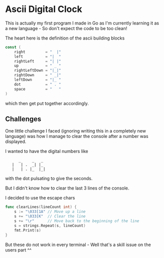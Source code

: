 # Ascii Digital Clock

This is actually my first program I made in Go as I'm currently learning it as a new language - So don't expect the code to be too clean!

The heart here is the definition of the ascii building blocks
```go
const (
	right         = "  |"
	left          = "|  "
	rightLeft     = "| |"
	up            = " _ "
	rightLeftDown = "|_|"
	rightDown     = " _|"
	leftDown      = "|_ "
	dot           = " . "
	space         = "   "
)
```
which then get put together accordingly.

## Challenges
One little challenge I faced (ignoring writing this in a completely new language) was how I manage to clear the console after a number was displayed.

I wanted to have the digital numbers like
```
      _     _   _
   |   | .  _| |_
   |   | . |_  |_|
```
with the dot pulsating to give the seconds.

But I didn't know how to clear the last 3 lines of the console.

I decided to use the escape chars
```go
func clearLines(lineCount int) {
	s := "\033[1A" // Move up a line
	s += "\033[K"  // Clear the line
	s += "\r"      // Move back to the beginning of the line
	s = strings.Repeat(s, lineCount)
	fmt.Print(s)
}
```
But these do not work in every terminal - Well that's a skill issue on the users part ^^